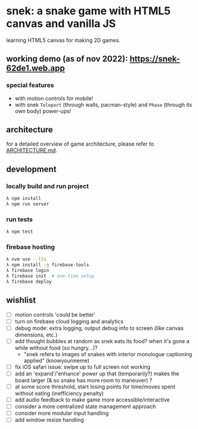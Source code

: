 # snek: a snake game with HTML5 canvas and vanilla JS

learning HTML5 canvas for making 2D games.

## working demo (as of nov 2022): https://snek-62de1.web.app

### special features
- with motion controls for mobile!
- with snek `Teleport` (through walls, pacman-style) and `Phase` (through its own body) power-ups!

## architecture

for a detailed overview of game architecture, please refer to [ARCHITECTURE.md](./ARCHITECTURE.md).

## development

### locally build and run project

```bash
λ npm install
λ npm run server
```

### run tests

```bash
λ npm test
```

### firebase hosting

```bash
λ nvm use --lts
λ npm install -g firebase-tools
λ firebase login
λ firebase init  # one-time setup
λ firebase deploy
```

## wishlist
- [ ] motion controls 'could be better'
- [ ] turn on firebase cloud logging and analytics
- [ ] debug mode: extra logging, output debug info to screen (like canvas dimensions, etc.)
- [ ] add thought bubbles at random as snek eats its food? when it's gone a while without food (so hungry...)?
    - "snek refers to images of snakes with interior monologue captioning applied" (knowyourmeme)
- [ ] fix iOS safari issue: swipe up to full screen not working
- [ ] add an 'expand'/'enhance' power up that (temporarily?) makes the board larger (& so snake has more room to maneuver) ?
- [ ] at some score threshold, start losing points for time/moves spent without eating (inefficiency penalty)
- [ ] add audio feedback to make game more accessible/interactive
- [ ] consider a more centralized state management approach
- [ ] consider more modular input handling
- [ ] add window resize handling
